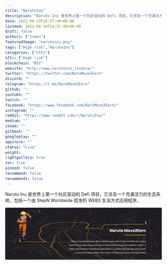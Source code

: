 ```yaml
---
title: "NarutoInu"
description: "Naruto Inu 是世界上第一个社区驱动的 Defi 项目，它涉及一个充满活力的生态系统，包括一个由 StepN Worldwide 启发的 WEB3 生活方式应用程序。"
date: 2022-08-19T14:57:40+08:00
lastmod: 2022-08-19T14:57:40+08:00
draft: false
authors: ["Simon"]
featuredImage: "narutoinu.png"
tags: ["High risk","NarutoInu"]
categories: ["nfts"]
nfts: ["High risk"]
blockchain: "BSC"
website: "http://www.narutoinu.finance/"
twitter: "https://twitter.com/NaruMove2Earn"
discord: ""
telegram: "https://t.me/NaruMove2Earn"
github: ""
youtube: ""
twitch: ""
facebook: "https://www.facebook.com/NaruMove2Earn/"
instagram: ""
reddit: "https://www.reddit.com/r/NarutoInu/"
medium: ""
steam: ""
gitbook: ""
googleplay: ""
appstore: ""
status: "Live"
weight: 
lightgallery: true
toc: true
pinned: false
recommend: false
recommend1: false
---
```

Naruto Inu 是世界上第一个社区驱动的 Defi 项目，它涉及一个充满活力的生态系统，包括一个由 StepN Worldwide 启发的 WEB3 生活方式应用程序。

![配图](108581660.jpg)